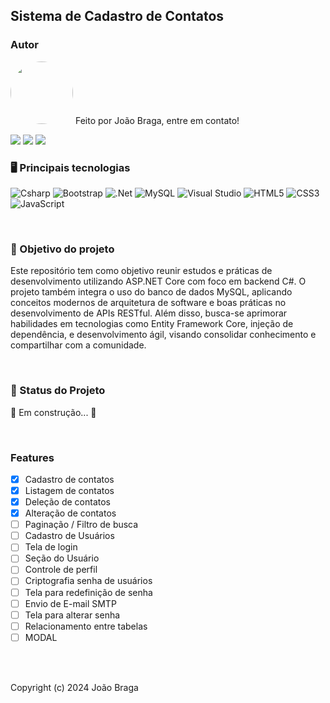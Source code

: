 ## Sistema de Cadastro de Contatos

### Autor
 <img style="border-radius: 50%;" src="https://avatars.githubusercontent.com/u/37774143?v=4" width="100px;" alt=""/>
Feito por João Braga, entre em contato!

<a href="https://www.linkedin.com/in/joao-victor-s-braga/" target="_blank"><img src="https://img.shields.io/badge/-LinkedIn-%230077B5?style=for-the-badge&logo=linkedin&logoColor=white" target="_blank"></a> 
<a href = "mailto:joao.sbraga@hotmail.com"><img src="https://img.shields.io/badge/-Gmail-%23333?style=for-the-badge&logo=gmail&logoColor=white" target="_blank"></a>
<a href="https://www.instagram.com/_meunomenaoejohn/" target="_blank"><img src="https://img.shields.io/badge/-Instagram-%23E4405F?style=for-the-badge&logo=instagram&logoColor=white" target="_blank"></a>

### 🖥️ Principais tecnologias

![Csharp](https://img.shields.io/badge/c%23-%23239120.svg?style=for-the-badge&logo=csharp&logoColor=white)
![Bootstrap](https://img.shields.io/badge/bootstrap-%238511FA.svg?style=for-the-badge&logo=bootstrap&logoColor=white)
![.Net](https://img.shields.io/badge/.NET-5C2D91?style=for-the-badge&logo=.net&logoColor=white)
![MySQL](https://img.shields.io/badge/mysql-4479A1.svg?style=for-the-badge&logo=mysql&logoColor=white)
![Visual Studio](https://img.shields.io/badge/Visual%20Studio-5C2D91.svg?style=for-the-badge&logo=visual-studio&logoColor=white)
![HTML5](https://img.shields.io/badge/html5-%23E34F26.svg?style=for-the-badge&logo=html5&logoColor=white)
![CSS3](https://img.shields.io/badge/css3-%231572B6.svg?style=for-the-badge&logo=css3&logoColor=white)
![JavaScript](https://img.shields.io/badge/javascript-%23323330.svg?style=for-the-badge&logo=javascript&logoColor=%23F7DF1E)

<br />

### 🚀 Objetivo do projeto
Este repositório tem como objetivo reunir estudos e práticas de desenvolvimento utilizando ASP.NET Core com foco em backend C#.
O projeto também integra o uso do banco de dados MySQL, aplicando conceitos modernos de arquitetura de software e boas práticas no desenvolvimento de APIs RESTful. 
Além disso, busca-se aprimorar habilidades em tecnologias como Entity Framework Core, injeção de dependência, e desenvolvimento ágil, visando consolidar conhecimento e compartilhar com a comunidade.

<br />

### 💫 Status do Projeto
🚧 Em construção... 🚧

<br />

### Features
- [x] Cadastro de contatos
- [x] Listagem de contatos
- [x] Deleção de contatos
- [x] Alteração de contatos
- [ ] Paginação / Filtro de busca
- [ ] Cadastro de Usuários
- [ ] Tela de login
- [ ] Seção do Usuário
- [ ] Controle de perfil
- [ ] Criptografia senha de usuários
- [ ] Tela para redefinição de senha
- [ ] Envio de E-mail SMTP
- [ ] Tela para alterar senha
- [ ] Relacionamento entre tabelas
- [ ] MODAL

<br />
<br />

Copyright (c) 2024 João Braga
